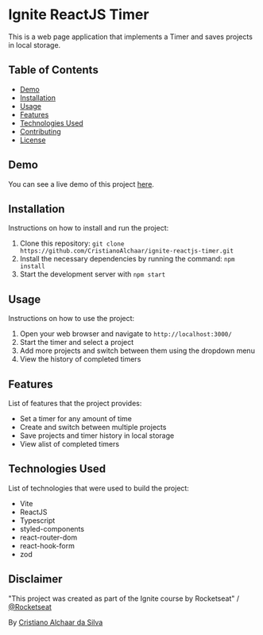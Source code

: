 # Ignite ReactJS Timer

This is a web page application that implements a Timer and saves projects in local storage.

## Table of Contents

- [Demo](#demo)
- [Installation](#installation)
- [Usage](#usage)
- [Features](#features)
- [Technologies Used](#technologies-used)
- [Contributing](#contributing)
- [License](#license)

## Demo

You can see a live demo of this project [here](https://ignite-reactjs-timer.vercel.app/). 

## Installation

Instructions on how to install and run the project:

1. Clone this repository: `git clone https://github.com/CristianoAlchaar/ignite-reactjs-timer.git`
2. Install the necessary dependencies by running the command: `npm install`
3. Start the development server with `npm start`

## Usage

Instructions on how to use the project:

1. Open your web browser and navigate to `http://localhost:3000/`
2. Start the timer and select a project
3. Add more projects and switch between them using the dropdown menu
4. View the history of completed timers

## Features

List of features that the project provides:

- Set a timer for any amount of time
- Create and switch between multiple projects
- Save projects and timer history in local storage
- View  alist of completed timers

## Technologies Used

List of technologies that were used to build the project:

- Vite
- ReactJS
- Typescript
- styled-components
- react-router-dom
- react-hook-form
- zod

## Disclaimer

"This project was created as part of the Ignite course by Rocketseat" / [@Rocketseat](https://github.com/Rocketseat)

By [Cristiano Alchaar da Silva](https://github.com/CristianoAlchaar)
